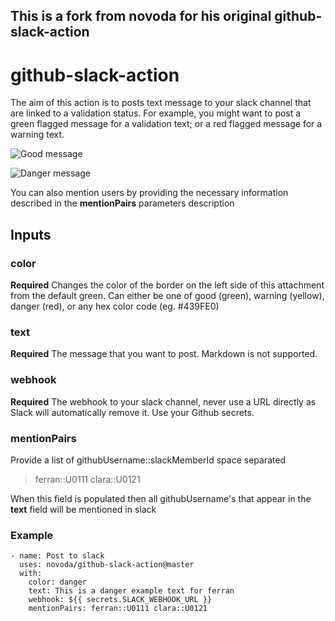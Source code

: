 ## This is a fork from novoda for his original github-slack-action

# github-slack-action

The aim of this action is to posts text message to your slack channel that are linked to a validation status. For example, you might want to post a green flagged message for a validation text; or a red flagged message for a warning text.

![Good message](https://github.com/novoda/github-slack-action/blob/master/resources/positive-example.png)

![Danger message](https://github.com/novoda/github-slack-action/blob/master/resources/negative-example.png)

You can also mention users by providing the necessary information described in the **mentionPairs** parameters description

## Inputs

### color

**Required** Changes the color of the border on the left side of this attachment from the default green. Can either be one of good (green), warning (yellow), danger (red), or any hex color code (eg. #439FE0)

### text

**Required** The message that you want to post. Markdown is not supported.

### webhook

**Required** The webhook to your slack channel, never use a URL directly as Slack will automatically remove it. Use your Github secrets.

### mentionPairs

Provide a list of githubUsername::slackMemberId space separated

> ferran::U0111 clara::U0121

When this field is populated then all githubUsername's that appear in the **text** field will be mentioned in slack

###

### Example

```
- name: Post to slack
  uses: novoda/github-slack-action@master
  with:
    color: danger
    text: This is a danger example text for ferran
    webhook: ${{ secrets.SLACK_WEBHOOK_URL }}
    mentionPairs: ferran::U0111 clara::U0121
```
